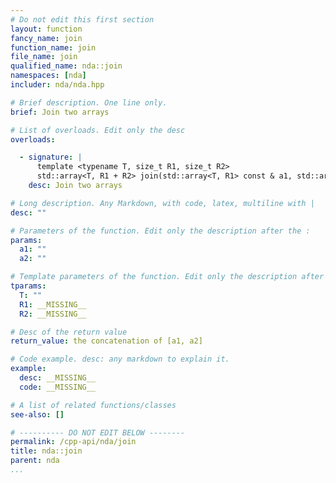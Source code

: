 ```yaml
---
# Do not edit this first section
layout: function
fancy_name: join
function_name: join
file_name: join
qualified_name: nda::join
namespaces: [nda]
includer: nda/nda.hpp

# Brief description. One line only.
brief: Join two arrays

# List of overloads. Edit only the desc
overloads:

  - signature: |
      template <typename T, size_t R1, size_t R2>
      std::array<T, R1 + R2> join(std::array<T, R1> const & a1, std::array<T, R2> const & a2)
    desc: Join two arrays

# Long description. Any Markdown, with code, latex, multiline with |
desc: ""

# Parameters of the function. Edit only the description after the :
params:
  a1: ""
  a2: ""

# Template parameters of the function. Edit only the description after the :
tparams:
  T: ""
  R1: __MISSING__
  R2: __MISSING__

# Desc of the return value
return_value: the concatenation of [a1, a2]

# Code example. desc: any markdown to explain it.
example:
  desc: __MISSING__
  code: __MISSING__

# A list of related functions/classes
see-also: []

# ---------- DO NOT EDIT BELOW --------
permalink: /cpp-api/nda/join
title: nda::join
parent: nda
...
```



